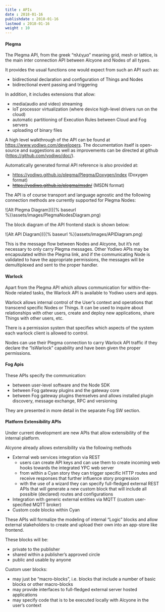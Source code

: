 ```yaml
---
title : APIs
date : 2018-01-16
publishdate : 2018-01-16
lastmod : 2018-01-16
weight : 10
---
```


#### Plegma

The Plegma API, from the greek “πλέγμα” meaning grid, mesh or lattice, is the main inter connection API between Alcyone and Nodes of all types.

It provides the usual functions one would expect from such an API such as:

- bidirectional declaration and configuration of Things and Nodes
- bidirectional event passing and triggering

In addition, it includes extensions that allow:

- media(audio and video) streaming
- IoT processor virtualization (where device high-level drivers run on the cloud)
- automatic partitioning of Execution Rules between Cloud and Fog servers
- uploading of binary files 

A high level walkthrough of the API can be found at <https://www.yodiwo.com/developers>. The documentation itself is open-source and suggestions as well as improvements can be directed at github (<https://github.com/yodiwo/doc/>).

Automatically generated formal API reference is also provided at: 

- https://yodiwo.github.io/plegma/Plegma/Doxygen/index (Doxygen format)
- ~~<https://yodiwo.github.io/plegma/msdn/>~~ (MSDN format)

The API is of course transport and language agnostic and the following connection methods are currently supported for Plegma Nodes:

![Alt Plegma Diagram]({{% baseurl %}}assets/images/PlegmaNodesDiagram.png)

The block diagram of the API frontend stack is shown below:

![Alt API Diagram]({{% baseurl %}}assets/images/APIDiagram.png)

This is the message flow between Nodes and Alcyone, but it’s
not necessary to only carry Plegma messages. Other Yodiwo APIs may be
encapsulated within the Plegma link, and if the communicating Node is validated
to have the appropriate permissions, the messages will be demultiplexed and
sent to the proper handler.

#### Warlock

Apart from the Plegma API which allows communication for within-the-Node related tasks, the Warlock API is available to Yodiwo users and apps.

Warlock allows internal control of the User’s context and operations that transcend specific Nodes or Things. It can be used to inquire about relationships with other users, create and deploy new applications, share Things with other users, etc.

There is a permission system that specifies which aspects of the system each warlock client is allowed to control.

Nodes can use their Plegma connection to carry Warlock API traffic if they declare the “IsWarlock” capability and have been given the proper permissions.

#### Fog Apis

These APIs specify the communication:

- between user-level software and the Node SDK
- between Fog gateway plugins and the gateway core
- between Fog gateway plugins themselves and allows installed plugin discovery, message exchange, RPC and versioning

They are presented in more detail in the separate Fog SW section.

#### Platform Extensibility APIs

Under current development are new APIs that allow extensibility of the internal platform.

Alcyone already allows extensibility via the following methods

- External web services integration via REST
  - users can create API keys and can use them to create incoming web hooks towards the integrated YPC web server
  - from within a Cyan story they can trigger specific HTTP routes and receive responses that further influence story progression
  - with the use of a wizard they can specify full-fledged external REST APIs that will generate a new custom block that will include all possible (declared) routes and configurations
- Integration with generic external entities via MQTT (custom user-specified MQTT broker)
- Custom code blocks within Cyan

These APIs will formalize the modeling of internal “Logic” blocks and allow external stakeholders to create and upload their own into an app-store like frontend.

These blocks will be:

- private to the publisher
- shared within a publisher’s approved circle
- public and usable by anyone

Custom user blocks:

- may just be “macro-blocks”, i.e. blocks that include a number of basic blocks or other macro-blocks
- may provide interfaces to full-fledged external server hosted applications
- may specify code that is to be executed locally with Alcyone in the user’s context
